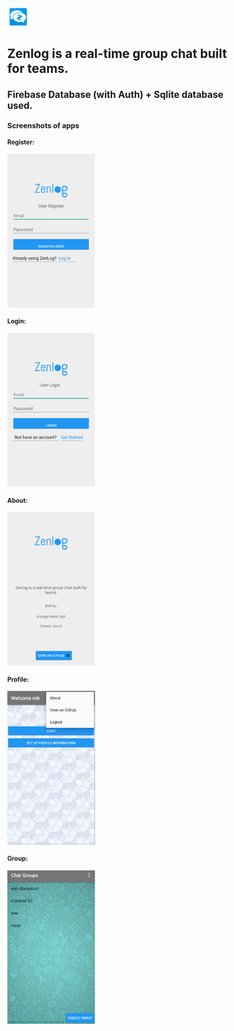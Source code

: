  <img src="https://github.com/alamgirqazi/Zenlog/blob/master/app/img/ic_launcher.png" width="50" height="50" /> 
 
# Zenlog is a real-time group chat built for teams.


## Firebase Database (with Auth) + Sqlite database used. 

### Screenshots of apps

#### Register:

<img src="https://github.com/alamgirqazi/Zenlog/blob/master/app/img/zenlog_register.png" width="200" height="350" />

#### Login: 

<img src="https://github.com/alamgirqazi/Zenlog/blob/master/app/img/zenlog_login.png" width="200" height="350" />


#### About:

<img src="https://github.com/alamgirqazi/Zenlog/blob/master/app/img/zenlog_about.png" width="200" height="350" />

#### Profile:

<img src="https://github.com/alamgirqazi/Zenlog/blob/master/app/img/zenlog_profile.png" width="200" height="350" />

#### Group:

<img src="https://github.com/alamgirqazi/Zenlog/blob/master/app/img/zenlog_group.png" width="200" height="350" />




